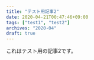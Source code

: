 ```yaml
---
title: "テスト用記事2"
date: 2020-04-21T00:47:46+09:00
tags: ["test1", "test2"]
archives: "2020-04"
draft: true
---
```

これはテスト用の記事2です。
